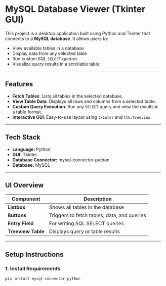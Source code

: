 #  MySQL Database Viewer (Tkinter GUI)

This project is a desktop application built using Python and Tkinter that connects to a **MySQL database**. It allows users to:

- View available tables in a database
- Display data from any selected table
- Run custom SQL `SELECT` queries
- Visualize query results in a scrollable table

---

## Features

-  **Fetch Tables**: Lists all tables in the selected database.
-  **View Table Data**: Displays all rows and columns from a selected table.
-  **Custom Query Execution**: Run any `SELECT` query and view the results in a table format.
-  **Interactive GUI**: Easy-to-use layout using `tkinter` and `ttk.Treeview`.

---

##  Tech Stack

- **Language:** Python
- **GUI:** Tkinter
- **Database Connector:** mysql-connector-python
- **Database:** MySQL

---

##  UI Overview

| Component        | Description                                |
|------------------|--------------------------------------------|
| **Listbox**       | Shows all tables in the database            |
| **Buttons**       | Triggers to fetch tables, data, and queries |
| **Entry Field**   | For writing SQL SELECT queries              |
| **Treeview Table**| Displays query or table results             |

---

##  Setup Instructions

### 1. Install Requirements

```bash
pip install mysql-connector-python
